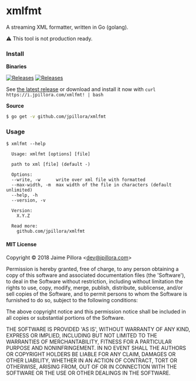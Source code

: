 # xmlfmt

A streaming XML formatter, written in Go (golang).

:warning: This tool is not production ready.

### Install

**Binaries**

[![Releases](https://img.shields.io/github/release/jpillora/xmlfmt.svg)](https://github.com/jpillora/xmlfmt/releases) [![Releases](https://img.shields.io/github/downloads/jpillora/xmlfmt/total.svg)](https://github.com/jpillora/xmlfmt/releases)

See [the latest release](https://github.com/jpillora/xmlfmt/releases/latest) or download and install it now with `curl https://i.jpillora.com/xmlfmt! | bash`

**Source**

```sh
$ go get -v github.com/jpillora/xmlfmt
```

### Usage

```
$ xmlfmt --help

  Usage: xmlfmt [options] [file]

  path to xml [file] (default -)

  Options:
  --write, -w      write over xml file with formatted
  --max-width, -m  max width of the file in characters (default unlimited)
  --help, -h
  --version, -v

  Version:
    X.Y.Z

  Read more:
    github.com/jpillora/xmlfmt
```

#### MIT License

Copyright © 2018 Jaime Pillora &lt;dev@jpillora.com&gt;

Permission is hereby granted, free of charge, to any person obtaining
a copy of this software and associated documentation files (the
'Software'), to deal in the Software without restriction, including
without limitation the rights to use, copy, modify, merge, publish,
distribute, sublicense, and/or sell copies of the Software, and to
permit persons to whom the Software is furnished to do so, subject to
the following conditions:

The above copyright notice and this permission notice shall be
included in all copies or substantial portions of the Software.

THE SOFTWARE IS PROVIDED 'AS IS', WITHOUT WARRANTY OF ANY KIND,
EXPRESS OR IMPLIED, INCLUDING BUT NOT LIMITED TO THE WARRANTIES OF
MERCHANTABILITY, FITNESS FOR A PARTICULAR PURPOSE AND NONINFRINGEMENT.
IN NO EVENT SHALL THE AUTHORS OR COPYRIGHT HOLDERS BE LIABLE FOR ANY
CLAIM, DAMAGES OR OTHER LIABILITY, WHETHER IN AN ACTION OF CONTRACT,
TORT OR OTHERWISE, ARISING FROM, OUT OF OR IN CONNECTION WITH THE
SOFTWARE OR THE USE OR OTHER DEALINGS IN THE SOFTWARE.
